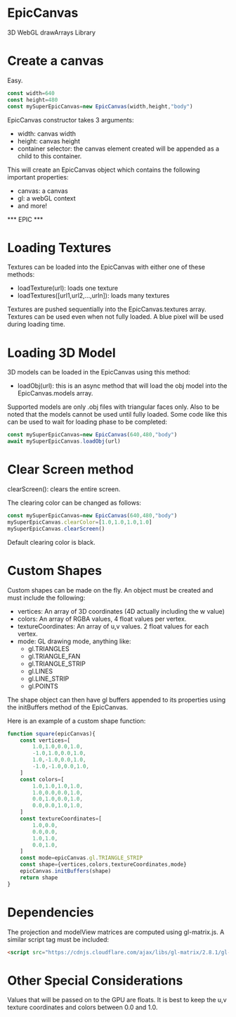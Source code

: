 # EpicCanvas
3D WebGL drawArrays Library

# Create a canvas
Easy.
```js
const width=640
const height=480
const mySuperEpicCanvas=new EpicCanvas(width,height,"body")
```
EpicCanvas constructor takes 3 arguments:
* width: canvas width
* height: canvas height
* container selector: the canvas element created will be appended as a child to this container.

This will create an EpicCanvas object which contains the following important properties:
* canvas: a canvas
* gl: a webGL context
* and more!

*** EPIC ***

# Loading Textures
Textures can be loaded into the EpicCanvas with either one of these methods:
* loadTexture(url): loads one texture
* loadTextures([url1,url2,...,urln]): loads many textures

Textures are pushed sequentially into the EpicCanvas.textures array.
Textures can be used even when not fully loaded. A blue pixel will be used during loading time.



# Loading 3D Model
3D models can be loaded in the EpicCanvas using this method:
* loadObj(url): this is an async method that will load the obj model into the EpicCanvas.models array.

Supported models are only .obj files with triangular faces only.
Also to be noted that the models cannot be used until fully loaded.
Some code like this can be used to wait for loading phase to be completed: 
```js
const mySuperEpicCanvas=new EpicCanvas(640,480,"body")
await mySuperEpicCanvas.loadObj(url)
```

# Clear Screen method
clearScreen(): clears the entire screen.

The clearing color can be changed as follows:
```js
const mySuperEpicCanvas=new EpicCanvas(640,480,"body")
mySuperEpicCanvas.clearColor=[1.0,1.0,1.0,1.0]
mySuperEpicCanvas.clearScreen()
```
Default clearing color is black.

# Custom Shapes
Custom shapes can be made on the fly. An object must be created and must include the following:
* vertices: An array of 3D coordinates (4D actually including the w value)
* colors: An array of RGBA values, 4 float values per vertex.
* textureCoordinates: An array of u,v values. 2 float values for each vertex.
* mode: GL drawing mode, anything like:
  * gl.TRIANGLES
  * gl.TRIANGLE_FAN
  * gl.TRIANGLE_STRIP
  * gl.LINES
  * gl.LINE_STRIP
  * gl.POINTS


The shape object can then have gl buffers appended to its properties using the initBuffers method of the EpicCanvas.

Here is an example of a custom shape function:
```js
function square(epicCanvas){
    const vertices=[
        1.0,1.0,0.0,1.0,
        -1.0,1.0,0.0,1.0,
        1.0,-1.0,0.0,1.0,
        -1.0,-1.0,0.0,1.0,
    ]
    const colors=[
        1.0,1.0,1.0,1.0,
        1.0,0.0,0.0,1.0,
        0.0,1.0,0.0,1.0,
        0.0,0.0,1.0,1.0,
    ]
    const textureCoordinates=[
        1.0,0.0,
        0.0,0.0,
        1.0,1.0,
        0.0,1.0,
    ]
    const mode=epicCanvas.gl.TRIANGLE_STRIP
    const shape={vertices,colors,textureCoordinates,mode}
    epicCanvas.initBuffers(shape)
    return shape
}
```
# Dependencies
The projection and modelView matrices are computed using gl-matrix.js.
A similar script tag must be included:
```html
<script src="https://cdnjs.cloudflare.com/ajax/libs/gl-matrix/2.8.1/gl-matrix-min.js"></script>
```

# Other Special Considerations
Values that will be passed on to the GPU are floats. It is best to keep the u,v texture coordinates and colors between 0.0 and 1.0.

